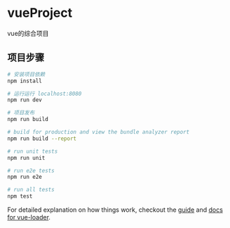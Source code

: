 # vueProject

vue的综合项目

## 项目步骤

``` bash
# 安装项目依赖
npm install

# 运行运行 localhost:8080
npm run dev

# 项目发布
npm run build

# build for production and view the bundle analyzer report
npm run build --report

# run unit tests
npm run unit

# run e2e tests
npm run e2e

# run all tests
npm test
```

For detailed explanation on how things work, checkout the [guide](http://vuejs-templates.github.io/webpack/) and [docs for vue-loader](http://vuejs.github.io/vue-loader).
